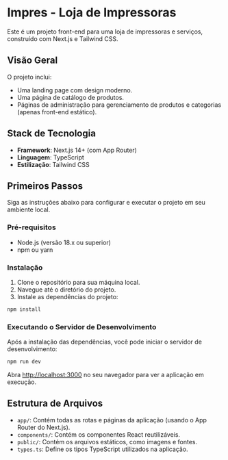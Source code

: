 
# Impres - Loja de Impressoras

Este é um projeto front-end para uma loja de impressoras e serviços, construído com Next.js e Tailwind CSS.

## Visão Geral

O projeto inclui:
- Uma landing page com design moderno.
- Uma página de catálogo de produtos.
- Páginas de administração para gerenciamento de produtos e categorias (apenas front-end estático).

## Stack de Tecnologia

- **Framework**: Next.js 14+ (com App Router)
- **Linguagem**: TypeScript
- **Estilização**: Tailwind CSS

## Primeiros Passos

Siga as instruções abaixo para configurar e executar o projeto em seu ambiente local.

### Pré-requisitos

- Node.js (versão 18.x ou superior)
- npm ou yarn

### Instalação

1. Clone o repositório para sua máquina local.
2. Navegue até o diretório do projeto.
3. Instale as dependências do projeto:

```bash
npm install
```

### Executando o Servidor de Desenvolvimento

Após a instalação das dependências, você pode iniciar o servidor de desenvolvimento:

```bash
npm run dev
```

Abra [http://localhost:3000](http://localhost:3000) no seu navegador para ver a aplicação em execução.

## Estrutura de Arquivos

- `app/`: Contém todas as rotas e páginas da aplicação (usando o App Router do Next.js).
- `components/`: Contém os componentes React reutilizáveis.
- `public/`: Contém os arquivos estáticos, como imagens e fontes.
- `types.ts`: Define os tipos TypeScript utilizados na aplicação.
